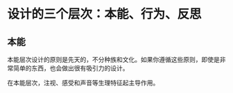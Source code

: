# 设计的三个层次：本能、行为、反思

## 本能

本能层次设计的原则是先天的，不分种族和文化。如果你遵循这些原则，即使是非常简单的东西，也会做出很有吸引力的设计。

在本能层次，注视、感受和声音等生理特征起主导作用。